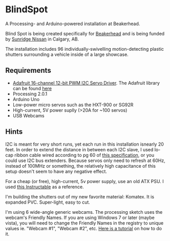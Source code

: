 BlindSpot
=========

A Processing- and Arduino-powered installation at Beakerhead. 

Blind Spot is being created specifically for [Beakerhead](http://beakerhead.org/) and is being funded by [Sunridge Nissan](http;//www.sunridgenissan.com) in Calgary, AB.

The installation includes 96 individually-swivelling motion-detecting plastic shutters surrounding a vehicle inside of a large showcase. 

Requirements
------------

* [Adafruit 16-channel 12-bit PWM I2C Servo Driver](http://www.adafruit.com/products/815). The Adafruit library can be found [here](https://github.com/adafruit/Adafruit-PWM-Servo-Driver-Library) 
* Processing 2.0.1 
* Arduino Uno 
* Low-power micro servos such as the HXT-900 or SG92R 
* High-current, 5V power suplly (>20A for ~100 servos)
* USB Webcams


Hints
-----

I2C is meant for very short runs, yet each run in this installation isnearly 20 feet. In order to extend the distance in between each I2C slave, I used lo-cap ribbon cable wired according to pg 60 of [this specification](http://www.nxp.com/documents/user_manual/UM10204.pdf), or you could use I2C bus extenders. Because servos only need to refresh at 60Hz, instead of 100MHz or something, the relatively high capacitance of this setup doesn't seem to have any negative effect.  

For a cheap (or free), high-current, 5v power supply, use an old ATX PSU. I used [this Instructable](http://www.instructables.com/id/Converting-a-computer-ATX-power-supply-to-a-really/?ALLSTEPS) as a reference. 

I'm building the shutters out of my new favorite material: Komatex. It is expanded PVC. Super-light, easy to cut.

I'm using 6 wide-angle generic webcams. The processing sketch uses the webcam's Friendly Names. If you are using Windows 7 or later (maybe vista), you will need to change the Friendly Names in the registry to unique values ie. "Webcam #1", "Webcam #2", etc. [Here is a tutorial](http://www.eightforums.com/customization/15321-tutorial-how-change-device-names-device-manager.html) on how to do it. 

